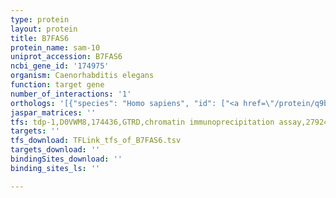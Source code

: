 ```yaml
---
type: protein
layout: protein
title: B7FAS6
protein_name: sam-10
uniprot_accession: B7FAS6
ncbi_gene_id: '174975'
organism: Caenorhabditis elegans
function: target gene
number_of_interactions: '1'
orthologs: '[{"species": "Homo sapiens", "id": ["<a href=\"/protein/q9bwg4\">Q9BWG4</a>", "<a href=\"/protein/q9bww4\">Q9BWW4</a>", "<a href=\"/protein/p81877\">P81877</a>"]}, {"species": "Mus musculus", "id": ["<a href=\"/protein/q9cyz8\">Q9CYZ8</a>", "<a href=\"/protein/q9d032\">Q9D032</a>", "<a href=\"/protein/q3u4b1\">Q3U4B1</a>"]}, {"species": "Rattus norvegicus", "id": ["F1M3J3", "<a href=\"/protein/q3b7c9\">Q3B7C9</a>"]}, {"species": "Drosophila melanogaster", "id": ["Q9VEB9"]}, {"species": "Danio rerio", "id": ["F1QDL5", "<a href=\"/protein/a2bip9\">A2BIP9</a>"]}]'
jaspar_matrices: ''
tfs: tdp-1,D0VWM8,174436,GTRD,chromatin immunoprecipitation assay,27924024%5Buid%5D,No
targets: ''
tfs_download: TFLink_tfs_of_B7FAS6.tsv
targets_download: ''
bindingSites_download: ''
binding_sites_ls: ''

---
```

